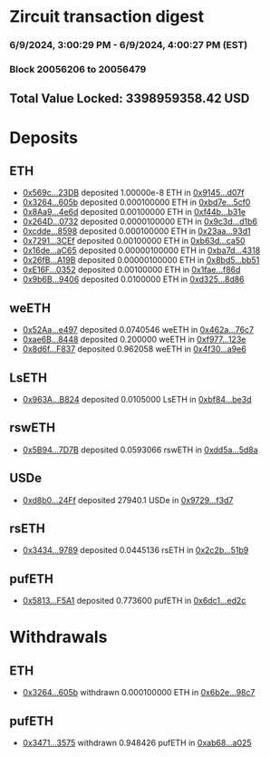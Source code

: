 # Zircuit transaction digest
### 6/9/2024, 3:00:29 PM - 6/9/2024, 4:00:27 PM (EST)
### Block 20056206 to 20056479

## Total Value Locked: 3398959358.42 USD

# Deposits
## ETH
- [0x569c...23DB](https://etherscan.io/address/0x569c549d1Fdc3b57929144838e7440A636f223DB) deposited 1.00000e-8 ETH in [0x9145...d07f](https://etherscan.io/tx/0x569c549d1Fdc3b57929144838e7440A636f223DB)
- [0x3264...605b](https://etherscan.io/address/0x3264e2331AA010F52F3dc5d1fdac64870AF0605b) deposited 0.000100000 ETH in [0xbd7e...5cf0](https://etherscan.io/tx/0x3264e2331AA010F52F3dc5d1fdac64870AF0605b)
- [0x8Aa9...4e6d](https://etherscan.io/address/0x8Aa98470DE4bf6A85f13393AE1169A5E625a4e6d) deposited 0.00100000 ETH in [0xf44b...b31e](https://etherscan.io/tx/0x8Aa98470DE4bf6A85f13393AE1169A5E625a4e6d)
- [0x264D...0732](https://etherscan.io/address/0x264D103de6b96Bf5417Df931AA0758bAac490732) deposited 0.0000100000 ETH in [0x9c3d...d1b6](https://etherscan.io/tx/0x264D103de6b96Bf5417Df931AA0758bAac490732)
- [0xcdde...8598](https://etherscan.io/address/0xcdde0c4a8d3Fd12B2Bc0B906bf4617bD17398598) deposited 0.000100000 ETH in [0x23aa...93d1](https://etherscan.io/tx/0xcdde0c4a8d3Fd12B2Bc0B906bf4617bD17398598)
- [0x7291...3CEf](https://etherscan.io/address/0x72910dB777703B6db23AE8C2ce71e5484D1A3CEf) deposited 0.00100000 ETH in [0xb63d...ca50](https://etherscan.io/tx/0x72910dB777703B6db23AE8C2ce71e5484D1A3CEf)
- [0x16de...aC65](https://etherscan.io/address/0x16deE1b3821cBe675e5F4CB9E5C15f9Ae039aC65) deposited 0.00000100000 ETH in [0xba7d...4318](https://etherscan.io/tx/0x16deE1b3821cBe675e5F4CB9E5C15f9Ae039aC65)
- [0x26fB...A19B](https://etherscan.io/address/0x26fBB3772190087668397fEf704FB75cE213A19B) deposited 0.00000100000 ETH in [0x8bd5...bb51](https://etherscan.io/tx/0x26fBB3772190087668397fEf704FB75cE213A19B)
- [0xE16F...0352](https://etherscan.io/address/0xE16F5c343540d3D123D9CAe2bDbe924caBAf0352) deposited 0.00100000 ETH in [0x1fae...f86d](https://etherscan.io/tx/0xE16F5c343540d3D123D9CAe2bDbe924caBAf0352)
- [0x9b6B...9406](https://etherscan.io/address/0x9b6B68094B3B28093cc306B2aEF3917038789406) deposited 0.0100000 ETH in [0xd325...8d86](https://etherscan.io/tx/0x9b6B68094B3B28093cc306B2aEF3917038789406)
## weETH
- [0x52Aa...e497](https://etherscan.io/address/0x52Aa899454998Be5b000Ad077a46Bbe360F4e497) deposited 0.0740546 weETH in [0x462a...76c7](https://etherscan.io/tx/0x52Aa899454998Be5b000Ad077a46Bbe360F4e497)
- [0xae6B...8448](https://etherscan.io/address/0xae6B008CD699873AF443F2cE60247200b2378448) deposited 0.200000 weETH in [0xf977...123e](https://etherscan.io/tx/0xae6B008CD699873AF443F2cE60247200b2378448)
- [0x8d6f...F837](https://etherscan.io/address/0x8d6f5F424A07e36469937Af869D4a668ff77F837) deposited 0.962058 weETH in [0x4f30...a9e6](https://etherscan.io/tx/0x8d6f5F424A07e36469937Af869D4a668ff77F837)
## LsETH
- [0x963A...B824](https://etherscan.io/address/0x963AF327E553eB2fc290bB99d50Fbb9E88faB824) deposited 0.0105000 LsETH in [0xbf84...be3d](https://etherscan.io/tx/0x963AF327E553eB2fc290bB99d50Fbb9E88faB824)
## rswETH
- [0x5B94...7D7B](https://etherscan.io/address/0x5B9487C288726bc9bb1652Bd731D5a352edf7D7B) deposited 0.0593066 rswETH in [0xdd5a...5d8a](https://etherscan.io/tx/0x5B9487C288726bc9bb1652Bd731D5a352edf7D7B)
## USDe
- [0xd8b0...24Ff](https://etherscan.io/address/0xd8b07BC1bC3bAe553BCA5E94E99935dC12Df24Ff) deposited 27940.1 USDe in [0x9729...f3d7](https://etherscan.io/tx/0xd8b07BC1bC3bAe553BCA5E94E99935dC12Df24Ff)
## rsETH
- [0x3434...9789](https://etherscan.io/address/0x34349c5569e7B846c3558961552D2202760A9789) deposited 0.0445136 rsETH in [0x2c2b...51b9](https://etherscan.io/tx/0x34349c5569e7B846c3558961552D2202760A9789)
## pufETH
- [0x5813...F5A1](https://etherscan.io/address/0x5813A6c1Bcc9B1d5F41C5d0dB5fA4614F298F5A1) deposited 0.773600 pufETH in [0x6dc1...ed2c](https://etherscan.io/tx/0x5813A6c1Bcc9B1d5F41C5d0dB5fA4614F298F5A1)
# Withdrawals
## ETH
- [0x3264...605b](https://etherscan.io/address/0x3264e2331AA010F52F3dc5d1fdac64870AF0605b) withdrawn 0.000100000 ETH in [0x6b2e...98c7](https://etherscan.io/tx/0x3264e2331AA010F52F3dc5d1fdac64870AF0605b)
## pufETH
- [0x3471...3575](https://etherscan.io/address/0x34710f0213f1E40E3115B277aa54EC746c0D3575) withdrawn 0.948426 pufETH in [0xab68...a025](https://etherscan.io/tx/0x34710f0213f1E40E3115B277aa54EC746c0D3575)
